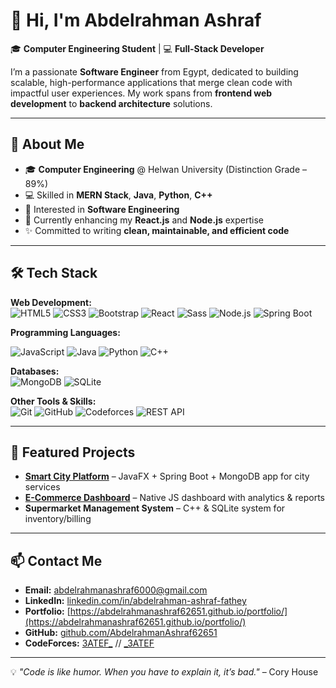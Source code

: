 # 👋 Hi, I'm Abdelrahman Ashraf  

🎓 **Computer Engineering Student** | 💻 **Full-Stack Developer**

I’m a passionate **Software Engineer** from Egypt, dedicated to building scalable, high-performance applications that merge clean code with impactful user experiences. My work spans from **frontend web development** to **backend architecture** solutions.  

---

## 🚀 About Me
- 🎓 **Computer Engineering** @ Helwan University (Distinction Grade – 89%)
- 💻 Skilled in **MERN Stack**, **Java**, **Python**, **C++**
- 🤖 Interested in **Software Engineering**
- 🌱 Currently enhancing my **React.js** and **Node.js** expertise
- ✨ Committed to writing **clean, maintainable, and efficient code**

---

## 🛠 Tech Stack
**Web Development:**  
![HTML5](https://img.shields.io/badge/HTML5-E34F26?style=for-the-badge&logo=html5&logoColor=white)  ![CSS3](https://img.shields.io/badge/CSS3-1572B6?style=for-the-badge&logo=css3&logoColor=white)  ![Bootstrap](https://img.shields.io/badge/Bootstrap-563D7C?style=for-the-badge&logo=bootstrap&logoColor=white)   ![React](https://img.shields.io/badge/React-20232A?style=for-the-badge&logo=react&logoColor=61DAFB) ![Sass](https://img.shields.io/badge/Sass-CC6699?style=for-the-badge&logo=sass&logoColor=white)  ![Node.js](https://img.shields.io/badge/Node.js-339933?style=for-the-badge&logo=node.js&logoColor=white)  ![Spring Boot](https://img.shields.io/badge/Spring%20Boot-6DB33F?style=for-the-badge&logo=springboot&logoColor=white)  


**Programming Languages:**  

![JavaScript](https://img.shields.io/badge/JavaScript-F7DF1E?style=for-the-badge&logo=javascript&logoColor=black)  ![Java](https://img.shields.io/badge/Java-007396?style=for-the-badge&logo=java&logoColor=white)
![Python](https://img.shields.io/badge/Python-3776AB?style=for-the-badge&logo=python&logoColor=white)  ![C++](https://img.shields.io/badge/C++-00599C?style=for-the-badge&logo=c%2B%2B&logoColor=white)  

**Databases:**  
![MongoDB](https://img.shields.io/badge/MongoDB-4EA94B?style=for-the-badge&logo=mongodb&logoColor=white)  ![SQLite](https://img.shields.io/badge/SQLite-003B57?style=for-the-badge&logo=sqlite&logoColor=white)  

**Other Tools & Skills:**  
![Git](https://img.shields.io/badge/Git-F05032?style=for-the-badge&logo=git&logoColor=white) ![GitHub](https://img.shields.io/badge/GitHub-181717?style=for-the-badge&logo=github&logoColor=white) ![Codeforces](https://img.shields.io/badge/Codeforces-1F8ACB?style=for-the-badge&logo=codeforces&logoColor=white)
![REST API](https://img.shields.io/badge/REST%20API-02569B?style=for-the-badge&logo=api&logoColor=white)  

---

## 📌 Featured Projects
- **[Smart City Platform](https://www.linkedin.com/posts/mohammademad2003_java-smartcity-javafx-activity-7331357990710575104-DSXK?utm_source=share&utm_medium=member_desktop&rcm=ACoAAElyBZkBqm8I8kG2VsySAlVAn0aNj6ex1yM)** – JavaFX + Spring Boot + MongoDB app for city services  
- **[E-Commerce Dashboard](https://github.com/AbdelrahmanAshraf62651/E-Commerce)** – Native JS dashboard with analytics & reports  
- **Supermarket Management System** – C++ & SQLite system for inventory/billing  

---

## 📫 Contact Me
- **Email:** abdelrahmanashraf6000@gmail.com  
- **LinkedIn:** [linkedin.com/in/abdelrahman-ashraf-fathey](https://linkedin.com/in/abdelrahman-ashraf-fathey/)  
- **Portfolio:** [https://abdelrahmanashraf62651.github.io/portfolio/](https://abdelrahmanashraf62651.github.io/portfolio/)  
- **GitHub:** [github.com/AbdelrahmanAshraf62651](https://github.com/AbdelrahmanAshraf62651)
- **CodeForces:** [3ATEF_](https://codeforces.com/profile/3ATEF_) // [_3ATEF](https://codeforces.com/profile/_3ATEF)  
---
💡 *"Code is like humor. When you have to explain it, it’s bad."* – Cory House
